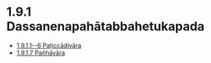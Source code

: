 # 1.9.1 Dassanenapahātabbahetukapada

* [1.9.1.1--6 Paṭiccādivāra](1.9.1/1.9.1.1--6.md)
* [1.9.1.7 Pañhāvāra](1.9.1/1.9.1.7.md)
